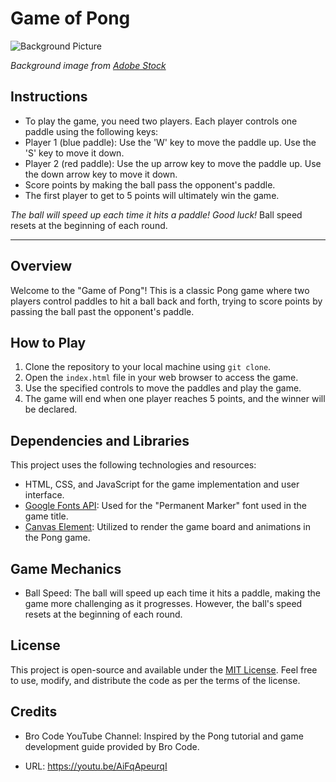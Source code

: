 # Game of Pong

![Background Picture](screen.jpeg)

*Background image from [Adobe Stock](https://stock.adobe.com/search?filters%5Bcontent_type%3Aphoto%5D=1&filters%5Bcontent_type%3Aillustration%5D=1&filters%5Bcontent_type%3Azip_vector%5D=1&filters%5Bcontent_type%3Avideo%5D=1&filters%5Bcontent_type%3Atemplate%5D=1&filters%5Bcontent_type%3A3d%5D=1&filters%5Bcontent_type%3Aaudio%5D=0&filters%5Binclude_stock_enterprise%5D=0&filters%5Bis_editorial%5D=0&filters%5Bfree_collection%5D=0&filters%5Bcontent_type%3Aimage%5D=1&k=arcade+background&order=relevance&safe_search=1&limit=100&search_page=1&get_facets=0&search_type=pagination&asset_id=239453726)*
## Instructions
- To play the game, you need two players. Each player controls one paddle using the following keys:
- Player 1 (blue paddle): Use the 'W' key to move the paddle up. Use the 'S' key to move it down.
- Player 2 (red paddle): Use the up arrow key to move the paddle up. Use the down arrow key to move it down.
- Score points by making the ball pass the opponent's paddle.
- The first player to get to 5 points will ultimately win the game.

*The ball will speed up each time it hits a paddle! Good luck!* Ball speed resets at the beginning of each round.

---

## Overview

Welcome to the "Game of Pong"! This is a classic Pong game where two players control paddles to hit a ball back and forth, trying to score points by passing the ball past the opponent's paddle.

## How to Play

1. Clone the repository to your local machine using `git clone`.
2. Open the `index.html` file in your web browser to access the game.
3. Use the specified controls to move the paddles and play the game.
4. The game will end when one player reaches 5 points, and the winner will be declared.
## Dependencies and Libraries

This project uses the following technologies and resources:

- HTML, CSS, and JavaScript for the game implementation and user interface.
- [Google Fonts API](https://fonts.google.com/): Used for the "Permanent Marker" font used in the game title.
- [Canvas Element](https://developer.mozilla.org/en-US/docs/Web/API/Canvas_API): Utilized to render the game board and animations in the Pong game.

## Game Mechanics

- Ball Speed: The ball will speed up each time it hits a paddle, making the game more challenging as it progresses. However, the ball's speed resets at the beginning of each round.

## License

This project is open-source and available under the [MIT License](LICENSE). Feel free to use, modify, and distribute the code as per the terms of the license.

## Credits

- Bro Code YouTube Channel: Inspired by the Pong tutorial and game development guide provided by Bro Code.

- URL: https://youtu.be/AiFqApeurqI
